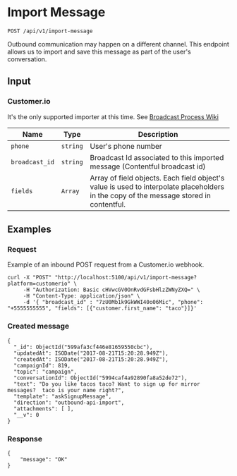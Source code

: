 # Import Message

```
POST /api/v1/import-message
```

Outbound communication may happen on a different channel. This endpoint allows us to import and save this message as part of the user's conversation.

## Input

### Customer.io
It's the only supported importer at this time. See [Broadcast Process Wiki](https://github.com/DoSomething/gambit-conversations/wiki/Broadcasts-Process)

Name | Type | Description
--- | --- | ---
`phone` | `string` | User's phone number
`broadcast_id` | `string` | Broadcast Id associated to this imported message (Contentful broadcast id)
`fields` | `Array` | Array of field objects. Each field object's value is used to interpolate placeholders in the copy of the message stored in contentful.

## Examples

### Request
Example of an inbound POST request from a Customer.io webhook.

```
curl -X "POST" "http://localhost:5100/api/v1/import-message?platform=customerio" \
     -H "Authorization: Basic cHVwcGV0OnRvdGFsbHlzZWNyZXQ=" \
     -H "Content-Type: application/json" \
     -d '{ "broadcast_id" : "7zU0Mb1k9GkWWI40o06Mic", "phone": "+5555555555", "fields": [{"customer.first_name": "taco"}]}'
```

### Created message

```
{
  "_id": ObjectId("599afa3cf446e81659550cbc"),
  "updatedAt": ISODate("2017-08-21T15:20:28.949Z"),
  "createdAt": ISODate("2017-08-21T15:20:28.949Z"),
  "campaignId": 819,
  "topic": "campaign",
  "conversationId": ObjectId("5994caf4a92890fa8a52de72"),
  "text": "Do you like tacos taco? Want to sign up for mirror messages?  taco is your name right?",
  "template": "askSignupMessage",
  "direction": "outbound-api-import",
  "attachments": [ ],
  "__v": 0
}
```

### Response

```
{
    "message": "OK"
}
```
